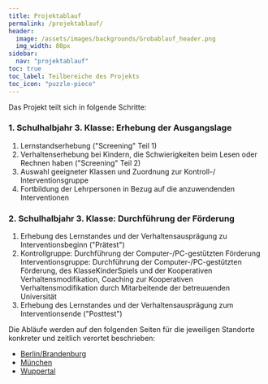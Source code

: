 ```yaml
---
title: Projektablauf
permalink: /projektablauf/
header:
  image: /assets/images/backgrounds/Grobablauf_header.png
  img_width: 80px
sidebar:
  nav: "projektablauf"
toc: true
toc_label: Teilbereiche des Projekts
toc_icon: "puzzle-piece"
---
```

Das Projekt teilt sich in folgende Schritte:
### 1. Schulhalbjahr 3. Klasse: Erhebung der Ausgangslage
1. Lernstandserhebung  ("Screening" Teil 1)
2. Verhaltenserhebung bei Kindern, die Schwierigkeiten beim Lesen oder Rechnen haben ("Screening" Teil 2)
3. Auswahl geeigneter Klassen und Zuordnung zur Kontroll-/ Interventionsgruppe
4. Fortbildung der Lehrpersonen in Bezug auf die anzuwendenden Interventionen

### 2. Schulhalbjahr 3. Klasse: Durchführung der Förderung
1. Erhebung des Lernstandes und der Verhaltensausprägung zu Interventionsbeginn ("Prätest")
2. Kontrollgruppe: Durchführung der Computer-/PC-gestützten Förderung
   Interventionsgruppe: Durchführung der Computer-/PC-gestützten Förderung, des KlasseKinderSpiels und der Kooperativen Verhaltensmodifikation, Coaching zur Kooperativen Verhaltensmodifikation durch Mitarbeitende der betreuuenden Universität
3. Erhebung des Lernstandes und der Verhaltensausprägung zum Interventionsende ("Posttest")

Die Abläufe werden auf den folgenden Seiten für die jeweiligen Standorte konkreter und zeitlich verortet beschrieben:

* [Berlin/Brandenburg](berlin-brandenburg/)
* [München](muenchen/)
* [Wuppertal](wuppertal/)

